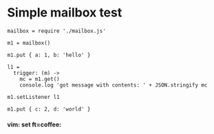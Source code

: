 # Simple mailbox test

    mailbox = require './mailbox.js'

    m1 = mailbox()

    m1.put { a: 1, b: 'hello' }

    l1 =
      trigger: (m) ->
        mc = m1.get()
        console.log 'got message with contents: ' + JSON.stringify mc

    m1.setListener l1

    m1.put { c: 2, d: 'world' }

#### vim: set ft=coffee:


